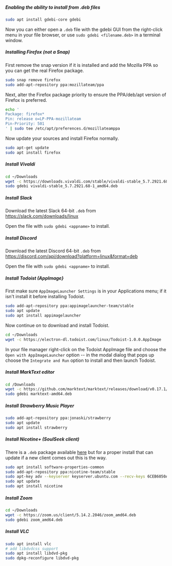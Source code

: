 ##### Enabling the ability to install from .deb files

```bash
sudo apt install gdebi-core gdebi
```

Now you can either open a `.deb` file with the gdebi GUI from the right-click menu in your file browser, or use `sudo gdebi <filename.deb>` in a terminal window.

##### Installing Firefox (not a Snap)

First remove the snap version if it is installed and add the Mozilla PPA so you can get the real Firefox package.

```bash
sudo snap remove firefox
sudo add-apt-repository ppa:mozillateam/ppa
```

Next, alter the Firefox package priority to ensure the PPA/deb/apt version of Firefox is preferred. 

```bash
echo '
Package: firefox*
Pin: release o=LP-PPA-mozillateam
Pin-Priority: 501
' | sudo tee /etc/apt/preferences.d/mozillateamppa
```

Now update your sources and install Firefox normally.

```bash
sudo apt-get update
sudo apt install firefox
```

##### Install Vivaldi

```bash
cd ~/Downloads
wget -c https://downloads.vivaldi.com/stable/vivaldi-stable_5.7.2921.68-1_amd64.deb
sudo gdebi vivaldi-stable_5.7.2921.68-1_amd64.deb
```

##### Install Slack

Download the latest Slack 64-bit `.deb` from https://slack.com/downloads/linux

Open the file with `sudo gdebi <appname>` to install.

##### Install Discord

Download the latest Discord 64-bit `.deb` from https://discord.com/api/download?platform=linux&format=deb

Open the file with `sudo gdebi <appname>` to install.

##### Install Todoist (AppImage}

First make sure `AppImageLauncher Settings` is in your Applications menu; if it isn't install it before  installing Todoist.

```bash
sudo add-apt-repository ppa:appimagelauncher-team/stable
sudo apt update
sudo apt install appimagelauncher
```

Now continue on to download and install Todoist.

```bash
cd ~/Downloads
wget -c https://electron-dl.todoist.com/linux/Todoist-1.0.0.AppImage
```

In your file manager right-click on the Todoist AppImage file and choose the `Open with AppImageLauncher` option -- in the modal dialog that pops up choose the `Integrate and Run` option to install and then launch Todoist.

##### Install MarkText editor

```bash
cd /Downloads
wget -c https://github.com/marktext/marktext/releases/download/v0.17.1/marktext-amd64.deb
sudo gdebi marktext-amd64.deb
```

##### Install Strawberry Music Player

```bash
sudo add-apt-repository ppa:jonaski/strawberry
sudo apt update
sudo apt install strawberry
```

##### Install Nicotine+ (SoulSeek client)

There is a `.deb` package available [here](https://github.com/nicotine-plus/nicotine-plus/releases/latest/download/debian-package.zip) but for a proper install that can update if a new client comes out this is the way.

```bash
sudo apt install software-properties-common
sudo add-apt-repository ppa:nicotine-team/stable
sudo apt-key adv --keyserver keyserver.ubuntu.com --recv-keys 6CEB6050A30E5769
sudo apt update
sudo apt install nicotine
```

##### Install Zoom

```bash
cd ~/Downloads
wget -c https://zoom.us/client/5.14.2.2046/zoom_amd64.deb
sudo gdebi zoom_amd64.deb
```

##### Install VLC

```bash
sudo apt install vlc
# add libdvdcss support
sudo apt install libdvd-pkg
sudo dpkg-reconfigure libdvd-pkg
```
